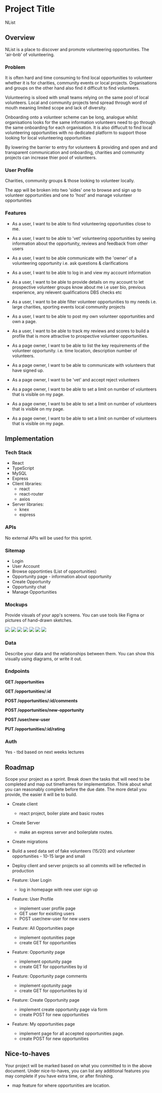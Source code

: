 # Project Title

NList

## Overview

NList is a place to discover and promote volunteering opportunities. The 'air-bnb' of volunteering.

### Problem

It is often hard and time consuming to find local opportunities to volunteer whether it is for charities, community events or local projects. Organisations and groups on the other hand also find it difficult to find volunteers.

Volunteering is siloed with small teams relying on the same pool of local volunteers. Local and community projects tend spread through word of mouth meaning limited scope and lack of diversity.

Onboarding onto a volunteer scheme can be long, analogue whilst organisations looks for the same information volunteers need to go through the same onboarding for each organisation. It is also diffucult to find local volunteering opportunities with no dedicated platform to support those looking for local volunteering opportunities

By lowering the barrier to entry for volunteers & providing and open and and transparent communication and onboarding, charities and community projects can increase thier pool of volunteers.

### User Profile

Charities, community groups & those looking to volunteer locally.

The app will be broken into two 'sides' one to browse and sign up to volunteer opportunities and one to 'host' and manage volunteer opportunities

### Features

- As a user, I want to be able to find volunteering opportunities close to me.
- As a user, I want to be able to 'vet' volunteering opportunities by seeing information about the opportunity, reviews and feedback from other users
- As a user, I want to be able communicate with the 'owner' of a volunteering opportunity i.e. ask questions & clarifications
- As a user, I want to be able to log in and view my account information
- As a user, I want to be able to provide details on my account to let prospective volunteer groups know about me i.e user bio, previous experience, any relevent qualifications DBS checks etc
- As a user, I want to be able filter volunteer opportunities to my needs i.e. large charities, sporting events local community projects
- As a user, I want to be able to post my own volunteer opportunities and own a page.
- As a user, I want to be able to track my reviews and scores to build a profile that is more attractive to prospective volunteer opportunities.

- As a page owner, I want to be able to list the key requirements of the volunteer opportunity. i.e. time location, description number of volunteers.
- As a page owner, I want to be able to communicate with volunteers that have signed up.
- As a page owner, I want to be 'vet' and accept reject volunteers
- As a page owner, I want to be able to set a limit on number of volunteers that is visible on my page.
- As a page owner, I want to be able to set a limit on number of volunteers that is visible on my page.
- As a page owner, I want to be able to set a limit on number of volunteers that is visible on my page.

## Implementation

### Tech Stack

- React
- TypeScript
- MySQL
- Express
- Client libraries:
  - react
  - react-router
  - axios
- Server libraries:
  - knex
  - express

### APIs

No external APIs will be used for this sprint.

### Sitemap

- Login
- User Account
- Browse opportinties (List of opportunities)
- Opportunity page - information about opportunity
- Create Opportunity
- Opportunity chat
- Manage Opportunities

### Mockups

Provide visuals of your app's screens. You can use tools like Figma or pictures of hand-drawn sketches.

![](./assets/login-page.png)
![](./assets/opportunities-page.png)
![](./assets/opportunity-page.png)
![](./assets/user-info.png)
![](./assets/chat.png)
![](./assets/create-opportunity.png)
![](./assets/my-opportunities.png)

### Data

Describe your data and the relationships between them. You can show this visually using diagrams, or write it out.

### Endpoints

**GET /opportunities**

**GET /opportunities/:id**

**POST /opportunities/:id/comments**

**POST /opportunities/new-opportunity**

**POST /user/new-user**

**PUT /opportunities/:id/rating**

### Auth

Yes - tbd based on next weeks lectures

## Roadmap

Scope your project as a sprint. Break down the tasks that will need to be completed and map out timeframes for implementation. Think about what you can reasonably complete before the due date. The more detail you provide, the easier it will be to build.

- Create client

  - react project, boiler plate and basic routes

- Create Server

  - make an express server and boilerplate routes.

- Create migrations

- Build a seed data set of fake volunteers (15/20) and volunteer opportunities - 10-15 large and small

- Deploy client and server projects so all commits will be reflected in production

- Feature: User Login

  - log in homepage with new user sign up

- Feature: User Profile

  - implement user profile page
  - GET user for exisiting users
  - POST user/new-user for new users

- Feature: All Opportunities page

  - implement opotunities page
  - create GET for opportunities

- Feature: Opportunity page

  - implement opotunity page
  - create GET for opportunities by id

- Feature: Opportunity page comments

  - implement opotunity page
  - create GET for opportunities by id

- Feature: Create Opportunity page

  - implement create opportunity page via form
  - create POST for new opportunities

- Feature: My opportunities page
  - implement page for all accepted opportunities page.
  - create POST for new opportunities

## Nice-to-haves

Your project will be marked based on what you committed to in the above document. Under nice-to-haves, you can list any additional features you may complete if you have extra time, or after finishing.

- map feature for where opportunities are location.
